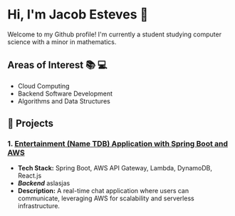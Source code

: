 # Hi, I'm Jacob Esteves 👋
Welcome to my Github profile! I'm currently a student studying computer science with a minor in mathematics.

## Areas of Interest 📚 💻
- Cloud Computing
- Backend Software Development
- Algorithms and Data Structures


## 🚀 Projects

### 1. [Entertainment (Name TDB) Application with Spring Boot and AWS](https://github.com/jacob670/java-aws-chat-application-v2)
- **Tech Stack:** Spring Boot, AWS API Gateway, Lambda, DynamoDB, React.js
- ***Backend*** aslasjas
- **Description:** A real-time chat application where users can communicate, leveraging AWS for scalability and serverless infrastructure.

